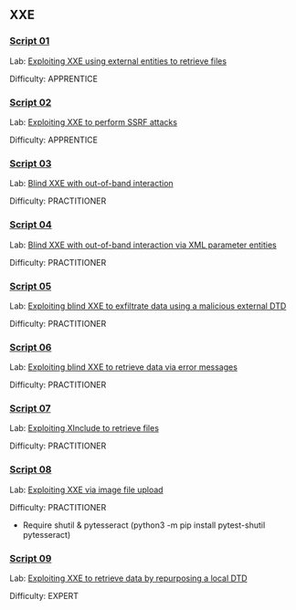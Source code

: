 
## XXE


### [**Script 01**](https://github.com/gwyomarch/WebSecurityAcademy/blob/main/XXE/exploit-lab01.py)

Lab: [Exploiting XXE using external entities to retrieve files](https://portswigger.net/web-security/xxe/lab-exploiting-xxe-to-retrieve-files)

Difficulty: APPRENTICE


### [**Script 02**](https://github.com/gwyomarch/WebSecurityAcademy/blob/main/XXE/exploit-lab02.py)

Lab: [Exploiting XXE to perform SSRF attacks](https://portswigger.net/web-security/xxe/lab-exploiting-xxe-to-perform-ssrf)

Difficulty: APPRENTICE


### [**Script 03**](https://github.com/gwyomarch/WebSecurityAcademy/blob/main/XXE/exploit-lab03.py)

Lab: [Blind XXE with out-of-band interaction](https://portswigger.net/web-security/xxe/blind/lab-xxe-with-out-of-band-interaction)

Difficulty: PRACTITIONER


### [**Script 04**](https://github.com/gwyomarch/WebSecurityAcademy/blob/main/XXE/exploit-lab04.py)

Lab: [Blind XXE with out-of-band interaction via XML parameter entities](https://portswigger.net/web-security/xxe/blind/lab-xxe-with-out-of-band-interaction-using-parameter-entities)

Difficulty: PRACTITIONER


### [**Script 05**](https://github.com/gwyomarch/WebSecurityAcademy/blob/main/XXE/exploit-lab05.py)

Lab: [Exploiting blind XXE to exfiltrate data using a malicious external DTD](https://portswigger.net/web-security/xxe/blind/lab-xxe-with-out-of-band-exfiltration)

Difficulty: PRACTITIONER


### [**Script 06**](https://github.com/gwyomarch/WebSecurityAcademy/blob/main/XXE/exploit-lab06.py)

Lab: [Exploiting blind XXE to retrieve data via error messages](https://portswigger.net/web-security/xxe/blind/lab-xxe-with-data-retrieval-via-error-messages)

Difficulty: PRACTITIONER


### [**Script 07**](https://github.com/gwyomarch/WebSecurityAcademy/blob/main/XXE/exploit-lab07.py)

Lab: [Exploiting XInclude to retrieve files](https://portswigger.net/web-security/xxe/lab-xinclude-attack)

Difficulty: PRACTITIONER


### [**Script 08**](https://github.com/gwyomarch/WebSecurityAcademy/blob/main/XXE/exploit-lab08.py)

Lab: [Exploiting XXE via image file upload](https://portswigger.net/web-security/xxe/lab-xxe-via-file-upload)

Difficulty: PRACTITIONER

- Require shutil & pytesseract (python3 -m pip install pytest-shutil pytesseract)


### [**Script 09**](https://github.com/gwyomarch/WebSecurityAcademy/blob/main/XXE/exploit-lab09.py)

Lab: [Exploiting XXE to retrieve data by repurposing a local DTD](https://portswigger.net/web-security/xxe/blind/lab-xxe-trigger-error-message-by-repurposing-local-dtd)

Difficulty: EXPERT


